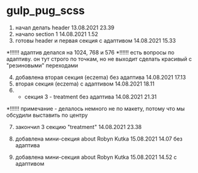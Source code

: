 # gulp_pug_scss

1) начал делать header 13.08.2021 23.39
2) начало section 1 14.08.2021 1.52
3) готовы header и первая секция с адаптивом 14.08.2021 15.33

*!!!!!! адаптив делался на 1024, 768 и 576 
*!!!!!! есть вопросы по адаптиву. он тут строго по точкам, но не выходит сделать красивый с "резиновыми" переходами

4) добавлена вторая секция (eczema) без адаптива 14.08.2021 17.13
5) вторая секция (eczema) c адаптивом 14.08.2021 18.11
6) + секция 3 - treatment без адаптива 14.08.2021 21.31

*!!!!!! примечание - делалось немного не по макету, потому что мы обсудили выставить по центру

7) закончил 3 секцию "treatment" 14.08.2021 23.38

8) добавлена мини-секция about Robyn Kutka 15.08.2021 14.07  без адаптива
9) добавлена мини-секция about Robyn Kutka 15.08.2021 14.52  c адаптивом